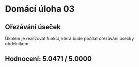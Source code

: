 # Domácí úloha 03

## Ořezávání úseček

Úkolem je realizovat funkci, která bude počítat ořezávání úsečky obdélníkem.

## Hodnocení: 5.0471 / 5.0000
